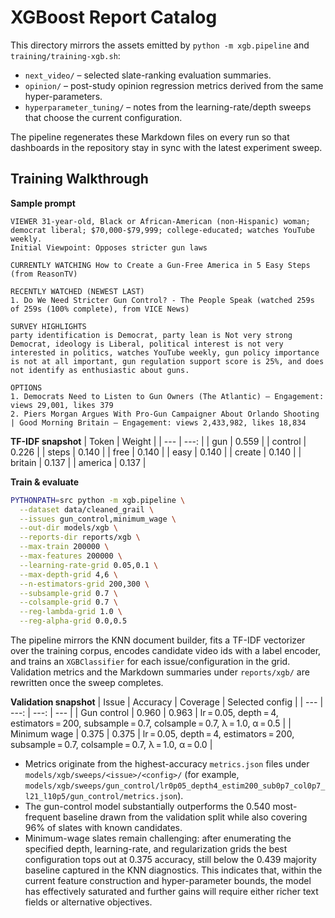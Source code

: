 # XGBoost Report Catalog

This directory mirrors the assets emitted by `python -m xgb.pipeline` and
`training/training-xgb.sh`:

- `next_video/` – selected slate-ranking evaluation summaries.
- `opinion/` – post-study opinion regression metrics derived from the same hyper-parameters.
- `hyperparameter_tuning/` – notes from the learning-rate/depth sweeps that choose the current configuration.

The pipeline regenerates these Markdown files on every run so that dashboards in
the repository stay in sync with the latest experiment sweep.

## Training Walkthrough

**Sample prompt**
```text
VIEWER 31-year-old, Black or African-American (non-Hispanic) woman; democrat liberal; $70,000-$79,999; college-educated; watches YouTube weekly.
Initial Viewpoint: Opposes stricter gun laws

CURRENTLY WATCHING How to Create a Gun-Free America in 5 Easy Steps (from ReasonTV)

RECENTLY WATCHED (NEWEST LAST)
1. Do We Need Stricter Gun Control? - The People Speak (watched 259s of 259s (100% complete), from VICE News)

SURVEY HIGHLIGHTS
party identification is Democrat, party lean is Not very strong Democrat, ideology is Liberal, political interest is not very interested in politics, watches YouTube weekly, gun policy importance is not at all important, gun regulation support score is 25%, and does not identify as enthusiastic about guns.

OPTIONS
1. Democrats Need to Listen to Gun Owners (The Atlantic) — Engagement: views 29,001, likes 379
2. Piers Morgan Argues With Pro-Gun Campaigner About Orlando Shooting | Good Morning Britain — Engagement: views 2,433,982, likes 18,834
```

**TF-IDF snapshot**
| Token | Weight |
| --- | ---: |
| gun | 0.559 |
| control | 0.226 |
| steps | 0.140 |
| free | 0.140 |
| easy | 0.140 |
| create | 0.140 |
| britain | 0.137 |
| america | 0.137 |

**Train & evaluate**
```bash
PYTHONPATH=src python -m xgb.pipeline \
  --dataset data/cleaned_grail \
  --issues gun_control,minimum_wage \
  --out-dir models/xgb \
  --reports-dir reports/xgb \
  --max-train 200000 \
  --max-features 200000 \
  --learning-rate-grid 0.05,0.1 \
  --max-depth-grid 4,6 \
  --n-estimators-grid 200,300 \
  --subsample-grid 0.7 \
  --colsample-grid 0.7 \
  --reg-lambda-grid 1.0 \
  --reg-alpha-grid 0.0,0.5
```

The pipeline mirrors the KNN document builder, fits a TF-IDF vectorizer over the training corpus, encodes candidate video ids with a label encoder, and trains an `XGBClassifier` for each issue/configuration in the grid. Validation metrics and the Markdown summaries under `reports/xgb/` are rewritten once the sweep completes.

**Validation snapshot**
| Issue | Accuracy | Coverage | Selected config |
| --- | ---: | ---: | --- |
| Gun control | 0.960 | 0.963 | lr = 0.05, depth = 4, estimators = 200, subsample = 0.7, colsample = 0.7, λ = 1.0, α = 0.5 |
| Minimum wage | 0.375 | 0.375 | lr = 0.05, depth = 4, estimators = 200, subsample = 0.7, colsample = 0.7, λ = 1.0, α = 0.0 |

- Metrics originate from the highest-accuracy `metrics.json` files under `models/xgb/sweeps/<issue>/<config>/` (for example, `models/xgb/sweeps/gun_control/lr0p05_depth4_estim200_sub0p7_col0p7_l21_l10p5/gun_control/metrics.json`).
- The gun-control model substantially outperforms the 0.540 most-frequent baseline drawn from the validation split while also covering 96% of slates with known candidates.
- Minimum-wage slates remain challenging: after enumerating the specified depth, learning-rate, and regularization grids the best configuration tops out at 0.375 accuracy, still below the 0.439 majority baseline captured in the KNN diagnostics. This indicates that, within the current feature construction and hyper-parameter bounds, the model has effectively saturated and further gains will require either richer text fields or alternative objectives.
